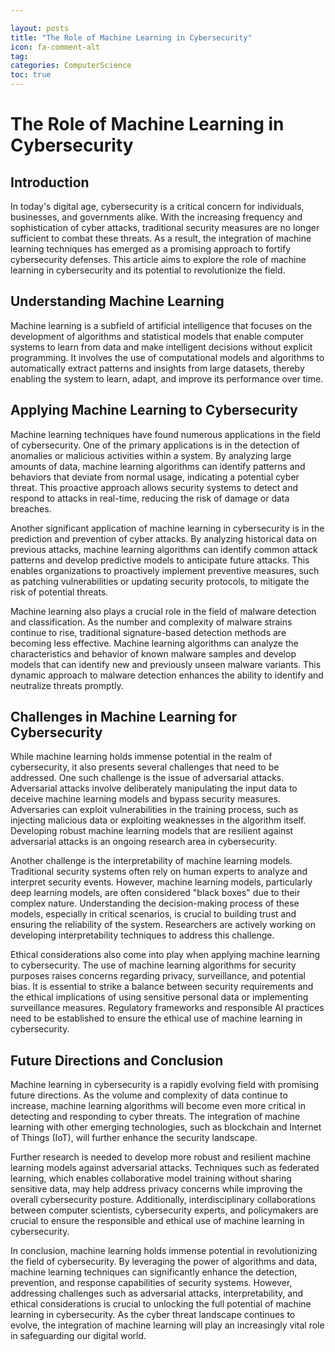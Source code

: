 ```yaml
---

layout: posts
title: "The Role of Machine Learning in Cybersecurity"
icon: fa-comment-alt
tag:      
categories: ComputerScience
toc: true
---
```




# The Role of Machine Learning in Cybersecurity

## Introduction

In today's digital age, cybersecurity is a critical concern for individuals, businesses, and governments alike. With the increasing frequency and sophistication of cyber attacks, traditional security measures are no longer sufficient to combat these threats. As a result, the integration of machine learning techniques has emerged as a promising approach to fortify cybersecurity defenses. This article aims to explore the role of machine learning in cybersecurity and its potential to revolutionize the field.

## Understanding Machine Learning

Machine learning is a subfield of artificial intelligence that focuses on the development of algorithms and statistical models that enable computer systems to learn from data and make intelligent decisions without explicit programming. It involves the use of computational models and algorithms to automatically extract patterns and insights from large datasets, thereby enabling the system to learn, adapt, and improve its performance over time.

## Applying Machine Learning to Cybersecurity

Machine learning techniques have found numerous applications in the field of cybersecurity. One of the primary applications is in the detection of anomalies or malicious activities within a system. By analyzing large amounts of data, machine learning algorithms can identify patterns and behaviors that deviate from normal usage, indicating a potential cyber threat. This proactive approach allows security systems to detect and respond to attacks in real-time, reducing the risk of damage or data breaches.

Another significant application of machine learning in cybersecurity is in the prediction and prevention of cyber attacks. By analyzing historical data on previous attacks, machine learning algorithms can identify common attack patterns and develop predictive models to anticipate future attacks. This enables organizations to proactively implement preventive measures, such as patching vulnerabilities or updating security protocols, to mitigate the risk of potential threats.

Machine learning also plays a crucial role in the field of malware detection and classification. As the number and complexity of malware strains continue to rise, traditional signature-based detection methods are becoming less effective. Machine learning algorithms can analyze the characteristics and behavior of known malware samples and develop models that can identify new and previously unseen malware variants. This dynamic approach to malware detection enhances the ability to identify and neutralize threats promptly.

## Challenges in Machine Learning for Cybersecurity

While machine learning holds immense potential in the realm of cybersecurity, it also presents several challenges that need to be addressed. One such challenge is the issue of adversarial attacks. Adversarial attacks involve deliberately manipulating the input data to deceive machine learning models and bypass security measures. Adversaries can exploit vulnerabilities in the training process, such as injecting malicious data or exploiting weaknesses in the algorithm itself. Developing robust machine learning models that are resilient against adversarial attacks is an ongoing research area in cybersecurity.

Another challenge is the interpretability of machine learning models. Traditional security systems often rely on human experts to analyze and interpret security events. However, machine learning models, particularly deep learning models, are often considered "black boxes" due to their complex nature. Understanding the decision-making process of these models, especially in critical scenarios, is crucial to building trust and ensuring the reliability of the system. Researchers are actively working on developing interpretability techniques to address this challenge.

Ethical considerations also come into play when applying machine learning to cybersecurity. The use of machine learning algorithms for security purposes raises concerns regarding privacy, surveillance, and potential bias. It is essential to strike a balance between security requirements and the ethical implications of using sensitive personal data or implementing surveillance measures. Regulatory frameworks and responsible AI practices need to be established to ensure the ethical use of machine learning in cybersecurity.

## Future Directions and Conclusion

Machine learning in cybersecurity is a rapidly evolving field with promising future directions. As the volume and complexity of data continue to increase, machine learning algorithms will become even more critical in detecting and responding to cyber threats. The integration of machine learning with other emerging technologies, such as blockchain and Internet of Things (IoT), will further enhance the security landscape.

Further research is needed to develop more robust and resilient machine learning models against adversarial attacks. Techniques such as federated learning, which enables collaborative model training without sharing sensitive data, may help address privacy concerns while improving the overall cybersecurity posture. Additionally, interdisciplinary collaborations between computer scientists, cybersecurity experts, and policymakers are crucial to ensure the responsible and ethical use of machine learning in cybersecurity.

In conclusion, machine learning holds immense potential in revolutionizing the field of cybersecurity. By leveraging the power of algorithms and data, machine learning techniques can significantly enhance the detection, prevention, and response capabilities of security systems. However, addressing challenges such as adversarial attacks, interpretability, and ethical considerations is crucial to unlocking the full potential of machine learning in cybersecurity. As the cyber threat landscape continues to evolve, the integration of machine learning will play an increasingly vital role in safeguarding our digital world.